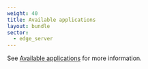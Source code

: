 ```yaml
---
weight: 40
title: Available applications
layout: bundle
sector:
  - edge_server
---
```


See [Available applications](/get-familiar-with-the-ui/available-applications/) for more information.
